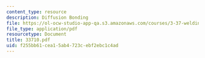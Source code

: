 ```yaml
---
content_type: resource
description: Diffusion Bonding
file: https://ol-ocw-studio-app-qa.s3.amazonaws.com/courses/3-37-welding-and-joining-processes-fall-2002/f255bb61cea15ab4723cebf2ebc1c4ad_33710.pdf
file_type: application/pdf
resourcetype: Document
title: 33710.pdf
uid: f255bb61-cea1-5ab4-723c-ebf2ebc1c4ad
---
```

